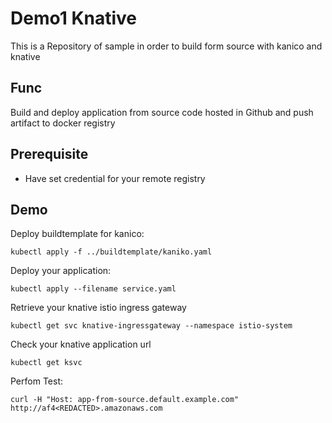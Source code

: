 # Demo1 Knative

This is a Repository of sample in order to build form source with kanico and knative

## Func

Build and deploy application from source code hosted in Github and push artifact to docker registry

## Prerequisite

- Have set credential for your remote registry

## Demo

Deploy buildtemplate for kanico:

```
kubectl apply -f ../buildtemplate/kaniko.yaml
```

Deploy your application:
```
kubectl apply --filename service.yaml
```

Retrieve your knative istio ingress gateway
```
kubectl get svc knative-ingressgateway --namespace istio-system
```

Check your knative application url
```
kubectl get ksvc
```

Perfom Test:
```
curl -H "Host: app-from-source.default.example.com" http://af4<REDACTED>.amazonaws.com


